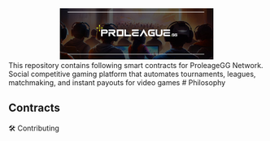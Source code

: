 <div align="center">
  <img src="https://github.com/proleaguegg/DeAi/blob/main/figures/proleague.jpeg?raw=true" width="60%" alt="DeepSeek-V3" />
</div>
This repository contains following smart contracts for ProleageGG Network. Social competitive gaming platform that automates tournaments, leagues, matchmaking, and instant payouts for video games
# Philosophy

## Contracts


🛠️ Contributing
